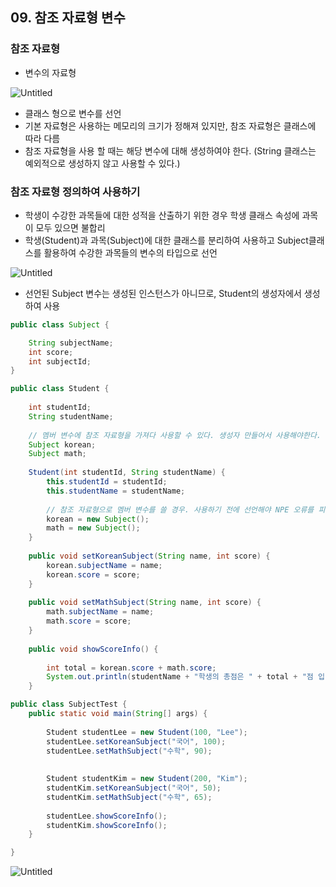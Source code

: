 ## 09.  참조 자료형 변수

### 참조 자료형

- 변수의 자료형

![Untitled](https://s3-us-west-2.amazonaws.com/secure.notion-static.com/e054716d-c475-4081-ac37-6dc0c2f25907/Untitled.png)

- 클래스 형으로 변수를 선언
- 기본 자료형은 사용하는 메모리의 크기가 정해져 있지만, 참조 자료형은 클래스에 따라 다름
- 참조 자료형을 사용 할 때는 해당 변수에 대해 생성하여야 한다. (String 클래스는 예외적으로 생성하지 않고 사용할 수 있다.)

### 참조 자료형 정의하여 사용하기

- 학생이 수강한 과목들에 대한 성적을 산출하기 위한 경우 학생 클래스 속성에 과목이 모두 있으면 불합리
- 학생(Student)과 과목(Subject)에 대한 클래스를 분리하여 사용하고 Subject클래스를 활용하여 수강한 과목들의 변수의 타입으로 선언

![Untitled](https://s3-us-west-2.amazonaws.com/secure.notion-static.com/c277d991-25e7-461f-a64a-82d5513ee726/Untitled.png)

- 선언된  Subject 변수는 생성된 인스턴스가 아니므로, Student의 생성자에서 생성하여 사용

```java
public class Subject {

	String subjectName;
	int score;
	int subjectId;
}
```

```java
public class Student {
	
	int studentId;
	String studentName;
	
	// 멤버 변수에 참조 자료형을 가져다 사용할 수 있다. 생성자 만들어서 사용해야한다.
	Subject korean;
	Subject math;
	
	Student(int studentId, String studentName) {
		this.studentId = studentId;
		this.studentName = studentName;
		
		// 참조 자료형으로 멤버 변수를 쓸 경우. 사용하기 전에 선언해야 NPE 오류를 피할 수 있다.
		korean = new Subject();
		math = new Subject();
	}
	
	public void setKoreanSubject(String name, int score) {
		korean.subjectName = name;
		korean.score = score;
	}
	
	public void setMathSubject(String name, int score) {
		math.subjectName = name;
		math.score = score;
	}
	
	public void showScoreInfo() {
		
		int total = korean.score + math.score;
		System.out.println(studentName + "학생의 총점은 " + total + "점 입니다.");
	}
```

```java
public class SubjectTest {
	public static void main(String[] args) {
		
		Student studentLee = new Student(100, "Lee");
		studentLee.setKoreanSubject("국어", 100);
		studentLee.setMathSubject("수학", 90);
		
		
		Student studentKim = new Student(200, "Kim");
		studentKim.setKoreanSubject("국어", 50);
		studentKim.setMathSubject("수학", 65);
		
		studentLee.showScoreInfo();
		studentKim.showScoreInfo();
	}

}
```

![Untitled](https://s3-us-west-2.amazonaws.com/secure.notion-static.com/39010d30-cac8-4e64-bb5e-545d503f1073/Untitled.png)